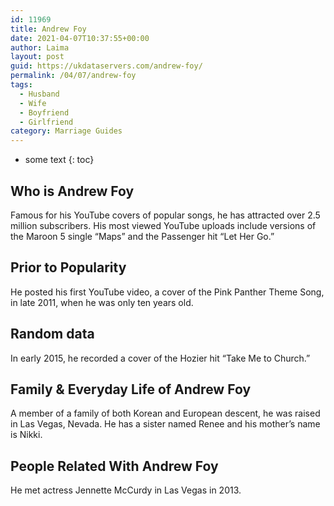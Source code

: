 ```yaml
---
id: 11969
title: Andrew Foy
date: 2021-04-07T10:37:55+00:00
author: Laima
layout: post
guid: https://ukdataservers.com/andrew-foy/
permalink: /04/07/andrew-foy
tags:
  - Husband
  - Wife
  - Boyfriend
  - Girlfriend
category: Marriage Guides
---
```


* some text
{: toc}


## Who is Andrew Foy
                  
                  
                  
Famous for his YouTube covers of popular songs, he has attracted over 2.5 million subscribers. His most viewed YouTube uploads include versions of the Maroon 5 single &#8220;Maps&#8221; and the Passenger hit &#8220;Let Her Go.&#8221;
                  
              
            
              
            
                
                
                
## Prior to Popularity
                  
                  
                  
He posted his first YouTube video, a cover of the Pink Panther Theme Song, in late 2011, when he was only ten years old.
                  
              
            
              
            
                
                
                
## Random data
                  
                  
                  
In early 2015, he recorded a cover of the Hozier hit &#8220;Take Me to Church.&#8221;
                  
              
            
              
            
                
                
                
## Family & Everyday Life of Andrew Foy
                  
                  
                  
A member of a family of both Korean and European descent, he was raised in Las Vegas, Nevada. He has a sister named Renee and his mother&#8217;s name is Nikki.
                  
              
            
              
            
                
                
                
## People Related With Andrew Foy
                  
                  
                  
He met actress Jennette McCurdy in Las Vegas in 2013.
                  
              
            
              
            
                
              
            
              
              
            
            
              
            
          
          
          